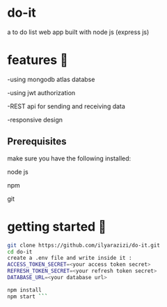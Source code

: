 # do-it
a to do list web app built with node js (express js)

# features 📌
-using mongodb atlas databse

-using jwt authorization

-REST api for sending and receiving data

-responsive design


## Prerequisites
make sure you have the following installed:

node js

npm

git


# getting started 🚀
```bash
git clone https://github.com/ilyarazizi/do-it.git
cd do-it
create a .env file and write inside it :
ACCESS_TOKEN_SECRET=<your access token secret>
REFRESH_TOKEN_SECRET=<your refresh token secret>
DATABASE_URL=<your database url>

npm install
npm start ```

